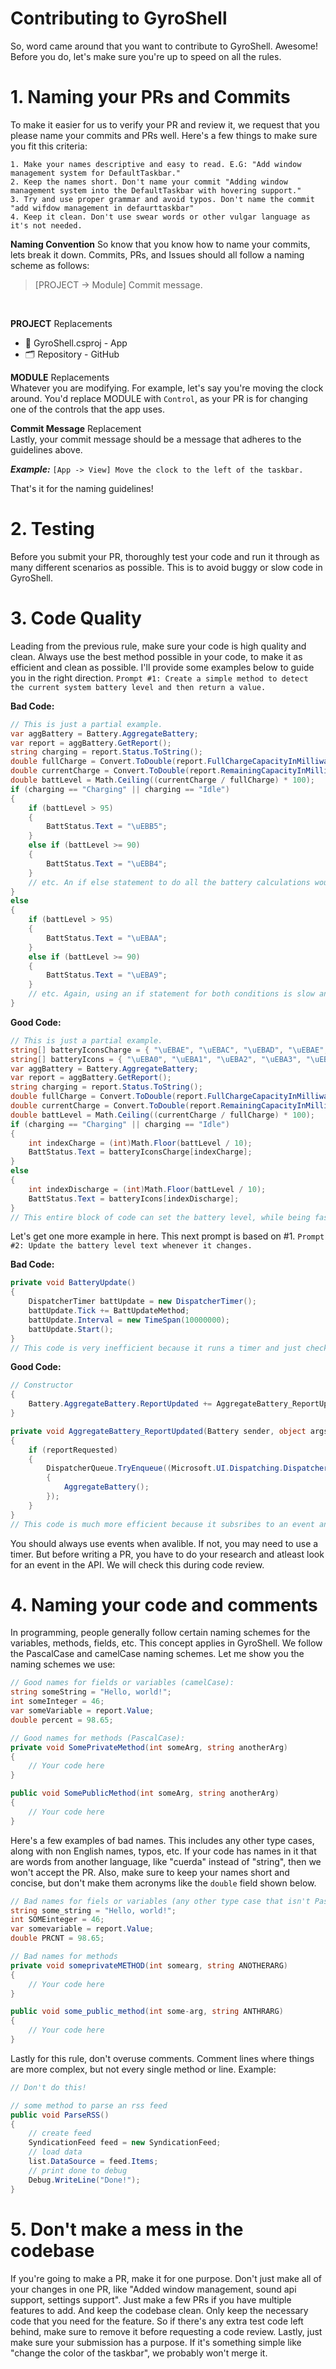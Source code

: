 # Contributing to GyroShell
So, word came around that you want to contribute to GyroShell. Awesome! Before you do, let's make sure you're up to speed on all the rules.

# 1. Naming your PRs and Commits
To make it easier for us to verify your PR and review it, we request that you please name your commits and PRs well. Here's a few things to make sure you fit this criteria:
```
1. Make your names descriptive and easy to read. E.G: "Add window management system for DefaultTaskbar."
2. Keep the names short. Don't name your commit "Adding window management system into the DefaultTaskbar with hovering support."
3. Try and use proper grammar and avoid typos. Don't name the commit "add wifdow management in defaurttaskbar"
4. Keep it clean. Don't use swear words or other vulgar language as it's not needed.
```
**Naming Convention**
So know that you know how to name your commits, lets break it down. Commits, PRs, and Issues should all follow a naming scheme as follows:

> [PROJECT -> Module] Commit message.
<br/>

**PROJECT** Replacements
- 📱 GyroShell.csproj - App 
- 🗂️ Repository - GitHub

**MODULE** Replacements <br/>
Whatever you are modifying. For example, let's say you're moving the clock around. You'd replace MODULE with `Control`, as your PR is for changing one of the controls that the app uses.
<br/>

**Commit Message** Replacement <br/>
Lastly, your commit message should be a message that adheres to the guidelines above.
<br/>

***Example:*** `[App -> View] Move the clock to the left of the taskbar.`

That's it for the naming guidelines!

# 2. Testing
Before you submit your PR, thoroughly test your code and run it through as many different scenarios as possible. This is to avoid buggy or slow code in GyroShell.

# 3. Code Quality
Leading from the previous rule, make sure your code is high quality and clean. Always use the best method possible in your code, to make it as efficient and clean as possible. I'll provide some examples below to guide you in the right direction.
`Prompt #1: Create a simple method to detect the current system battery level and then return a value.`

**Bad Code:**
```cs
// This is just a partial example.
var aggBattery = Battery.AggregateBattery;
var report = aggBattery.GetReport();
string charging = report.Status.ToString();
double fullCharge = Convert.ToDouble(report.FullChargeCapacityInMilliwattHours);
double currentCharge = Convert.ToDouble(report.RemainingCapacityInMilliwattHours);
double battLevel = Math.Ceiling((currentCharge / fullCharge) * 100);
if (charging == "Charging" || charging == "Idle")
{
    if (battLevel > 95)
    {
        BattStatus.Text = "\uEBB5";
    }
    else if (battLevel >= 90)
    {
        BattStatus.Text = "\uEBB4";
    }
    // etc. An if else statement to do all the battery calculations would be slow, and would take up 100+ lines of code.
}
else
{
    if (battLevel > 95)
    {
        BattStatus.Text = "\uEBAA";
    }
    else if (battLevel >= 90)
    {
        BattStatus.Text = "\uEBA9";
    }
    // etc. Again, using an if statement for both conditions is slow and takes up a lot of space.
}
```

**Good Code:**
```cs
// This is just a partial example.
string[] batteryIconsCharge = { "\uEBAE", "\uEBAC", "\uEBAD", "\uEBAE", "\uEBAF", "\uEBB0", "\uEBB1", "\uEBB2", "\uEBB3", "\uEBB4", "\uEBB5" };
string[] batteryIcons = { "\uEBA0", "\uEBA1", "\uEBA2", "\uEBA3", "\uEBA4", "\uEBA5", "\uEBA6", "\uEBA7", "\uEBA8", "\uEBA9", "\uEBAA" };
var aggBattery = Battery.AggregateBattery;
var report = aggBattery.GetReport();
string charging = report.Status.ToString();
double fullCharge = Convert.ToDouble(report.FullChargeCapacityInMilliwattHours);
double currentCharge = Convert.ToDouble(report.RemainingCapacityInMilliwattHours);
double battLevel = Math.Ceiling((currentCharge / fullCharge) * 100);
if (charging == "Charging" || charging == "Idle")
{
    int indexCharge = (int)Math.Floor(battLevel / 10);
    BattStatus.Text = batteryIconsCharge[indexCharge];
}
else
{
    int indexDischarge = (int)Math.Floor(battLevel / 10);
    BattStatus.Text = batteryIcons[indexDischarge];
}
// This entire block of code can set the battery level, while being faster and only taking up 17 lines of space.
```

Let's get one more example in here. This next prompt is based on #1.
`Prompt #2: Update the battery level text whenever it changes.`

**Bad Code:**
```cs
private void BatteryUpdate()
{
    DispatcherTimer battUpdate = new DispatcherTimer();
    battUpdate.Tick += BattUpdateMethod;
    battUpdate.Interval = new TimeSpan(10000000);
    battUpdate.Start();
}
// This code is very inefficient because it runs a timer and just checks, even if the battery level hasn't changed at all. Always avoid using timers.
```

**Good Code:**
```cs
// Constructor
{
    Battery.AggregateBattery.ReportUpdated += AggregateBattery_ReportUpdated;
}

private void AggregateBattery_ReportUpdated(Battery sender, object args)
{
    if (reportRequested)
    {
        DispatcherQueue.TryEnqueue((Microsoft.UI.Dispatching.DispatcherQueuePriority)CoreDispatcherPriority.Normal, () =>
        {
            AggregateBattery();
        });
    }
}
// This code is much more efficient because it subsribes to an event and only fires when the battery charge level is updated, saving CPU cycles, and decresing the overall CPU usage of GyroShell.
```
You should always use events when avalible. If not, you may need to use a timer. But before writing a PR, you have to do your research and atleast look for an event in the API. We will check this during code review.

# 4. Naming your code and comments
In programming, people generally follow certain naming schemes for the variables, methods, fields, etc. This concept applies in GyroShell. We follow the PascalCase and camelCase naming schemes. Let me show you the naming schemes we use:
```cs
// Good names for fields or variables (camelCase):
string someString = "Hello, world!";
int someInteger = 46;
var someVariable = report.Value;
double percent = 98.65;

// Good names for methods (PascalCase):
private void SomePrivateMethod(int someArg, string anotherArg)
{
    // Your code here
}

public void SomePublicMethod(int someArg, string anotherArg)
{
    // Your code here
}
```

Here's a few examples of bad names. This includes any other type cases, along with non English names, typos, etc. If your code has names in it that are words from another language, like "cuerda" instead of "string", then we won't accept the PR. Also, make sure to keep your names short and concise, but don't make them acronyms like the `double` field shown below.
```cs
// Bad names for fiels or variables (any other type case that isn't Pascal or camel):
string some_string = "Hello, world!";
int SOMEinteger = 46;
var somevariable = report.Value;
double PRCNT = 98.65;

// Bad names for methods
private void someprivateMETHOD(int somearg, string ANOTHERARG)
{
    // Your code here
}

public void some_public_method(int some-arg, string ANTHRARG)
{
    // Your code here
}
```

Lastly for this rule, don't overuse comments. Comment lines where things are more complex, but not every single method or line. Example:
```cs
// Don't do this!

// some method to parse an rss feed
public void ParseRSS()
{
    // create feed
    SyndicationFeed feed = new SyndicationFeed;
    // load data
    list.DataSource = feed.Items;
    // print done to debug
    Debug.WriteLine("Done!");
}
```

# 5. Don't make a mess in the codebase
If you're going to make a PR, make it for one purpose. Don't just make all of your changes in one PR, like "Added window management, sound api support, settings support". Just make a few PRs if you have multiple features to add. And keep the codebase clean. Only keep the necessary code that you need for the feature. So if there's any extra test code left behind, make sure to remove it before requesting a code review. Lastly, just make sure your submission has a purpose. If it's something simple like "change the color of the taskbar", we probably won't merge it.
